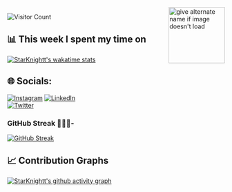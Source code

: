<img src="https://github.com/StarKnightt/StarKnightt/assets/92244026/88aa0fff-389b-4d45-9724-6f6e8a58526c" alt="give alternate name if image doesn't load" align="right" width="130">


![Visitor Count](https://profile-counter.glitch.me/StarKnightt/count.svg)
</div>  

## 📊 This week I spent my time on
[![StarKnightt's wakatime stats](https://github-readme-stats.vercel.app/api/wakatime?username=StarKnightt)](https://github.com/anuraghazra/github-readme-stats)

 <!-- Social media accounts --> 
 ## 🌐 Socials:
[![Instagram](https://img.shields.io/badge/Instagram-%23E4405F.svg?logo=Instagram&logoColor=white)](https://instagram.com/starknight__) 
[![LinkedIn](https://img.shields.io/badge/LinkedIn-%230077B5.svg?logo=linkedin&logoColor=white)](https://linkedin.com/in/prasenjitnayak)  
[![Twitter](https://img.shields.io/badge/Twitter-%231DA1F2.svg?logo=Twitter&logoColor=white)](https://twitter.com/Star_Knight12) 
 
 <!-- Github Stats -->
 ### GitHub Streak 🧑🏻‍💻-
  [![GitHub Streak](https://streak-stats.demolab.com?user=StarKnightt&theme=neon)](https://git.io/streak-stats)
                                                                                                                                                                       



<!-- Contribution Graph -->
## 📈 Contribution Graphs
[![StarKnightt's github activity graph](https://github-readme-activity-graph.vercel.app/graph?username=StarKnightt&theme=high-contrast)](https://github.com/StarKnightt/github-readme-activity-graph)
  
<!-- End of the README files :) --!>
<! -- Have a awesome day !) --!>
